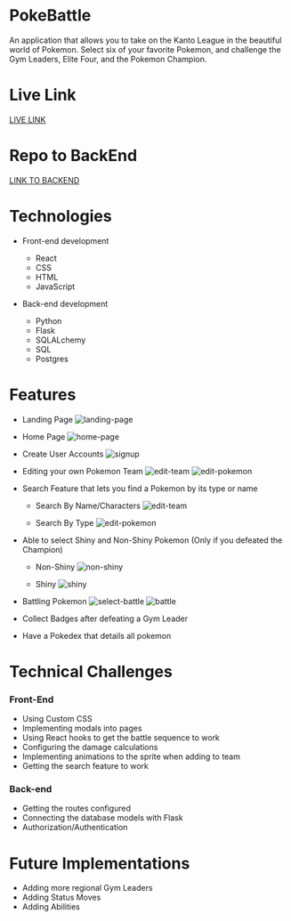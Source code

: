# PokeBattle
An application that allows you to take on the Kanto League in the beautiful world of Pokemon.  Select six of your favorite Pokemon, and challenge the
Gym Leaders, Elite Four, and the Pokemon Champion.

# Live Link
<a href="https://pokechampions.herokuapp.com/">LIVE LINK</a>

# Repo to BackEnd
<a href="https://github.com/rockyboyyang/PokeBattle-BackEnd">LINK TO BACKEND</a>

# Technologies
- Front-end development
    - React
    - CSS
    - HTML
    - JavaScript
  
 - Back-end development
    - Python
    - Flask
    - SQLALchemy
    - SQL
    - Postgres


 # Features
- Landing Page
![landing-page](src/assets/images/splash.png)

- Home Page
![home-page](src/assets/images/home.png)

- Create User Accounts
![signup](src/assets/images/signup.png)

- Editing your own Pokemon Team
![edit-team](src/assets/images/select-team.png)
![edit-pokemon](src/assets/images/edit-pokemon.png)

- Search Feature that lets you find a Pokemon by its type or name
   - Search By Name/Characters
   ![edit-team](src/assets/images/by-name.png)

   - Search By Type
   ![edit-pokemon](src/assets/images/by-type.png)

- Able to select Shiny and Non-Shiny Pokemon (Only if you defeated the Champion)
   - Non-Shiny
   ![non-shiny](src/assets/images/not-shiny.png)

   - Shiny
   ![shiny](src/assets/images/shiny.png)


- Battling Pokemon
![select-battle](src/assets/images/select-battle.png)
![battle](src/assets/images/battle.png)

- Collect Badges after defeating a Gym Leader

- Have a Pokedex that details all pokemon

# Technical Challenges

### Front-End
- Using Custom CSS
- Implementing modals into pages
- Using React hooks to get the battle sequence to work
- Configuring the damage calculations
- Implementing animations to the sprite when adding to team
- Getting the search feature to work

### Back-end
- Getting the routes configured
- Connecting the database models with Flask
- Authorization/Authentication

# Future Implementations
- Adding more regional Gym Leaders
- Adding Status Moves
- Adding Abilities

